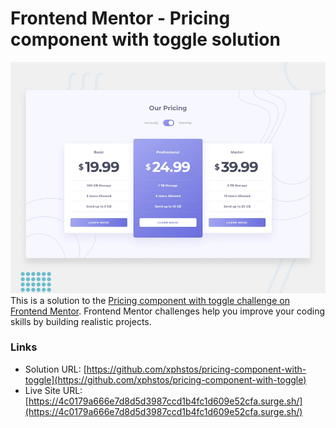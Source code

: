 # Frontend Mentor - Pricing component with toggle solution

![Design for Pricing component with toggle challenge on Frontend Mentor](./desktop-preview.jpg)
This is a solution to the [Pricing component with toggle challenge on Frontend Mentor](https://www.frontendmentor.io/challenges/pricing-component-with-toggle-8vPwRMIC). Frontend Mentor challenges help you improve your coding skills by building realistic projects.

### Links

- Solution URL: [https://github.com/xphstos/pricing-component-with-toggle](https://github.com/xphstos/pricing-component-with-toggle)
- Live Site URL: [https://4c0179a666e7d8d5d3987ccd1b4fc1d609e52cfa.surge.sh/](https://4c0179a666e7d8d5d3987ccd1b4fc1d609e52cfa.surge.sh/)
